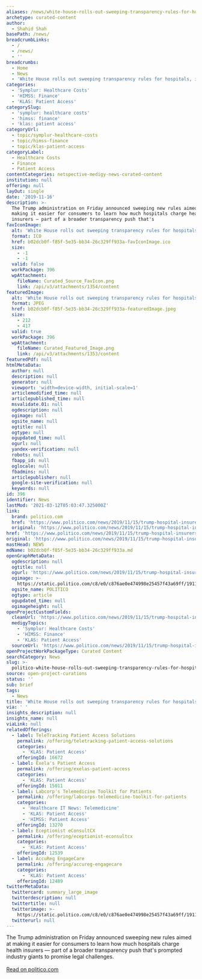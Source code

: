 ```yaml
---
aliases: /news/white-house-rolls-out-sweeping-transparency-rules-for-hospitals-insurers
archetype: curated-content
author:
  - Shahid Shah
basePath: /news/
breadcrumbLinks:
  - /
  - /news/
  - ''
breadcrumbs:
  - Home
  - News
  - 'White House rolls out sweeping transparency rules for hospitals, insurers'
categories:
  - 'Symplur: Healthcare Costs'
  - 'HIMSS: Finance'
  - 'KLAS: Patient Access'
categorySlug:
  - 'symplur: healthcare costs'
  - 'himss: finance'
  - 'klas: patient access'
categoryUrl:
  - topic/symplur-healthcare-costs
  - topic/himss-finance
  - topic/klas-patient-access
categoryLabel:
  - Healthcare Costs
  - Finance
  - Patient Access
contentCategories: netspective-medigy-news-curated-content
institution: null
offering: null
layOut: single
date: '2019-11-16'
description: >-
  The Trump administration on Friday announced sweeping new rules aimed at
  making it easier for consumers to learn how much hospitals charge health
  insurers — part of a broader transparency push that's 
favIconImage:
  alt: 'White House rolls out sweeping transparency rules for hospitals, insurers'
  format: ICO
  href: b02dcb0f-f85f-5e35-bb34-26c329ff933a-favIconImage.ico
  size:
    - -1
    - -1
  valid: false
  workPackage: 396
  wpAttachment:
    fileName: Curated_Source_FavIcon.png
    link: /api/v3/attachments/1354/content
featuredImage:
  alt: 'White House rolls out sweeping transparency rules for hospitals, insurers'
  format: JPEG
  href: b02dcb0f-f85f-5e35-bb34-26c329ff933a-featuredImage.jpeg
  size:
    - 212
    - 417
  valid: true
  workPackage: 396
  wpAttachment:
    fileName: Curated_Featured_Image.png
    link: /api/v3/attachments/1353/content
featuredPdf: null
htmlMetaData:
  author: null
  description: null
  generator: null
  viewport: 'width=device-width, initial-scale=1'
  articlemodified_time: null
  articlepublished_time: null
  msvalidate.01: null
  ogdescription: null
  ogimage: null
  ogsite_name: null
  ogtitle: null
  ogtype: null
  ogupdated_time: null
  ogurl: null
  yandex-verification: null
  robots: null
  fbapp_id: null
  oglocale: null
  fbadmins: null
  articlepublisher: null
  google-site-verification: null
  keywords: null
id: 396
identifier: News
lastMod: '2021-03-12T05:03:47.325000Z'
link:
  brand: politico.com
  href: 'https://www.politico.com/news/2019/11/15/trump-hospital-insurers-071093'
  original: 'https://www.politico.com/news/2019/11/15/trump-hospital-insurers-071093'
href: 'https://www.politico.com/news/2019/11/15/trump-hospital-insurers-071093'
original: 'https://www.politico.com/news/2019/11/15/trump-hospital-insurers-071093'
mastHead: NEWS
mdName: b02dcb0f-f85f-5e35-bb34-26c329ff933a.md
openGraphMetaData:
  ogdescription: null
  ogtitle: null
  ogurl: 'https://www.politico.com/news/2019/11/15/trump-hospital-insurers-071093'
  ogimage: >-
    https://static.politico.com/c8/e0/c876ae0e474998e25457f43a69ff/191115-donald-trump-gty-773.jpg
  ogsite_name: POLITICO
  ogtype: article
  ogupdated_time: null
  ogimageheight: null
openProjectCustomFields:
  cleanUrl: 'https://www.politico.com/news/2019/11/15/trump-hospital-insurers-071093'
  medigyTopics:
    - 'Symplur: Healthcare Costs'
    - 'HIMSS: Finance'
    - 'KLAS: Patient Access'
  sourceUrl: 'https://www.politico.com/news/2019/11/15/trump-hospital-insurers-071093'
openProjectWorkPackageType: Curated Content
searchCategory: News
slug: >-
  politico-white-house-rolls-out-sweeping-transparency-rules-for-hospitals-insurers
source: open-project-curations
status: ''
sub: brief
tags:
  - News
title: 'White House rolls out sweeping transparency rules for hospitals, insurers'
via: ' '
insights_description: null
insights_name: null
viaLink: null
relatedOfferings:
  - label: TeleTracking Patient Access Solutions
    permalink: /offering/teletracking-patient-access-solutions
    categories:
      - 'KLAS: Patient Access'
    offeringId: 16672
  - label: Exela's Patient Access
    permalink: /offering/exelas-patient-access
    categories:
      - 'KLAS: Patient Access'
    offeringId: 15011
  - label: Labcorp's Telemedicine Toolkit for Patients
    permalink: /offering/labcorps-telemedicine-toolkit-for-patients
    categories:
      - 'Healthcare IT News: Telemedicine'
      - 'KLAS: Patient Access'
      - 'HIMSS: Patient Access'
    offeringId: 13270
  - label: Eceptionist eConsultCX
    permalink: /offering/eceptionist-econsultcx
    categories:
      - 'KLAS: Patient Access'
    offeringId: 12539
  - label: AccuReg EngageCare
    permalink: /offering/accureg-engagecare
    categories:
      - 'KLAS: Patient Access'
    offeringId: 12489
twitterMetaData:
  twittercard: summary_large_image
  twitterdescription: null
  twittertitle: null
  twitterimage: >-
    https://static.politico.com/c8/e0/c876ae0e474998e25457f43a69ff/191115-donald-trump-gty-773.jpg
  twitterurl: null
---
```

<p>The Trump administration on Friday announced sweeping new rules aimed at making it easier for consumers to learn how much hospitals charge health insurers — part of a broader transparency push that's prompted industry giants to promise legal challenges.<br><br><a href="https://www.politico.com/news/2019/11/15/trump-hospital-insurers-071093">Read on politico.com</a><br>&nbsp;</p>